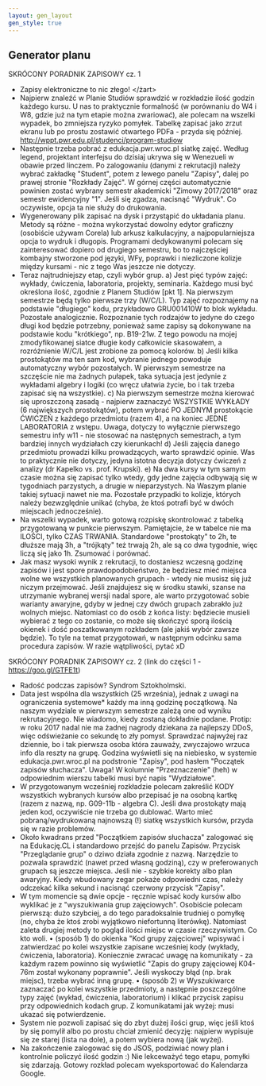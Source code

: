 ```yaml
---
layout: gen_layout
gen_style: true
---
```

Generator planu
---

SKRÓCONY PORADNIK ZAPISOWY cz. 1
* Zapisy elektroniczne to nic złego! </żart>
* Najpierw znaleźć w Planie Studiów sprawdzić w rozkładzie ilość godzin każdego kursu. U nas to praktycznie formalność (w porównaniu do W4 i W8, gdzie już na tym etapie można zwariować), ale polecam na wszelki wypadek, bo zmniejsza ryzyko pomyłek. Tabelkę zapisać jako zrzut ekranu lub po prostu zostawić otwartego PDFa - przyda się później.
http://wppt.pwr.edu.pl/studenci/program-studiow
* Następnie trzeba pobrać z edukacja.pwr.wroc.pl siatkę zajęć. Według legend, projektant interfejsu do dzisiaj ukrywa się w Wenezueli w obawie przed linczem. Po zalogowaniu (danymi z rekrutacji) należy wybrać zakładkę "Student", potem z lewego panelu "Zapisy", dalej po prawej stronie "Rozkłady Zajęć". W górnej części automatycznie powinien zostać wybrany semestr akademicki "Zimowy 2017/2018" oraz semestr ewidencyjny "1". Jeśli się zgadza, nacisnąć "Wydruk". Co oczywiste, opcja ta nie służy do drukowania.
* Wygenerowany plik zapisać na dysk i przystąpić do układania planu. Metody są różne - można wykorzystać dowolny edytor graficzny (osobiście używam Corela) lub arkusz kalkulacyjny, a najpopularniejsza opcja to wydruk i długopis. Programami dedykowanymi polecam się zainteresować dopiero od drugiego semestru, bo to najczęściej kombajny stworzone pod języki, WFy, poprawki i niezliczone kolizje między kursami - nic z tego Was jeszcze nie dotyczy.
* Teraz najtrudniejszy etap, czyli wybór grup.
a) Jest pięć typów zajęć: wykłady, ćwiczenia, laboratoria, projekty, seminaria. Każdego musi być określona ilość, zgodnie z Planem Studiów [pkt 1]. Na pierwszym semestrze będą tylko pierwsze trzy (W/C/L). Typ zajęć rozpoznajemy na podstawie "długiego" kodu, przykładowo GRU001410W to blok wykładu. Pozostałe analogicznie. Rozpoznanie tych rodzajów to jedyne do czego długi kod będzie potrzebny, ponieważ same zapisy są dokonywane na podstawie kodu "krótkiego", np. B19-21w. Z tego powodu na mojej zmodyfikowanej siatce długie kody całkowicie skasowałem, a rozróżnienie W/C/L jest zrobione za pomocą kolorów.
b) Jeśli kilka prostokątów ma ten sam kod, wybranie jednego powoduje automatyczny wybór pozostałych. W pierwszym semestrze na szczęście nie ma żadnych pułapek, taka sytuacja jest jedynie z wykładami algebry i logiki (co wręcz ułatwia życie, bo i tak trzeba zapisać się na wszystkie).
c) Na pierwszym semestrze można kierować się uproszczoną zasadą - najpierw zaznaczyć WSZYSTKIE WYKŁADY (6 największych prostokątów), potem wybrać PO JEDNYM prostokącie ĆWICZEŃ z każdego przedmiotu (razem 4), a na koniec JEDNE LABORATORIA z wstępu. Uwaga, dotyczy to wyłącznie pierwszego semestru infy w11 - nie stosować na następnych semestrach, a tym bardziej innych wydziałach czy kierunkach!
d) Jeśli zajęcia danego przedmiotu prowadzi kilku prowadzących, warto sprawdzić opinie. Was to praktycznie nie dotyczy, jedyna istotna decyzja dotyczy ćwiczeń z analizy (dr Kapelko vs. prof. Krupski).
e) Na dwa kursy w tym samym czasie można się zapisać tylko wtedy, gdy jedne zajęcia odbywają się w tygodniach parzystych, a drugie w nieparzystych. Na Waszym planie takiej sytuacji nawet nie ma. Pozostałe przypadki to kolizje, których należy bezwzględnie unikać (chyba, że ktoś potrafi być w dwóch miejscach jednocześnie).
* Na wszelki wypadek, warto gotową rozpiskę skontrolować z tabelką przygotowaną w punkcie pierwszym. Pamiętajcie, że w tabelce nie ma ILOŚCI, tylko CZAS TRWANIA. Standardowe "prostokąty" to 2h, te dłuższe mają 3h, a "trójkąty" też trwają 2h, ale są co dwa tygodnie, więc liczą się jako 1h. Zsumować i porównać.
* Jak masz wysoki wynik z rekrutacji, to dostaniesz wczesną godzinę zapisów i jest spore prawdopodobieństwo, że będziesz mieć miejsca wolne we wszystkich planowanych grupach - wtedy nie musisz się już niczym przejmować. Jeśli znajdujesz się w środku stawki, szanse na utrzymanie wybranej wersji nadal spore, ale warto przygotować sobie warianty awaryjne, gdyby w jednej czy dwóch grupach zabrakło już wolnych miejsc. Natomiast co do osób z końca listy: będziecie musieli wybierać z tego co zostanie, co może się skończyć sporą ilością okienek i dość poszatkowanym rozkładem (ale jakiś wybór zawsze będzie).
To tyle na temat przygotowań, w następnym odcinku sama procedura zapisów. W razie wątpliwości, pytać xD

SKRÓCONY PORADNIK ZAPISOWY cz. 2
(link do części 1 - https://goo.gl/GTFE1t)
* Radość podczas zapisów? Syndrom Sztokholmski. </suchar>
* Data jest wspólna dla wszystkich (25 września), jednak z uwagi na ograniczenia systemowe* każdy ma inną godzinę początkową. Na naszym wydziale w pierwszym semestrze zależą one od wyniku rekrutacyjnego. Nie wiadomo, kiedy zostaną dokładnie podane. Protip: w roku 2017 nadal nie ma żadnej nagrody dziekana za najlepszy DDoS, więc odświeżanie co sekundę to zły pomysł. Sprawdzać najwyżej raz dziennie, bo i tak pierwsza osoba która zauważy, zwyczajowo wrzuca info dla reszty na grupę. Godzina wyświetli się na niebiesko, w systemie edukacja.pwr.wroc.pl na podstronie "Zapisy", pod hasłem "Początek zapisów słuchacza". Uwaga! W kolumnie "Przeznaczenie" (heh) w odpowiednim wierszu tabelki musi być napis "Wydziałowe".
* W przygotowanym wcześniej rozkładzie polecam zakreślić KODY wszystkich wybranych kursów albo przepisać je na osobną kartkę (razem z nazwą, np. G09-11b - algebra C). Jeśli dwa prostokąty mają jeden kod, oczywiście nie trzeba go dublować. Warto mieć pobraną/wydrukowaną najnowszą (!) siatkę wszystkich kursów, przyda się w razie problemów.
* Około kwadrans przed "Początkiem zapisów słuchacza" zalogować się na Edukację.CL i standardowo przejść do panelu Zapisów. Przycisk "Przeglądanie grup" o dziwo działa zgodnie z nazwą. Narzędzie to pozwala sprawdzić (nawet przed własną godziną), czy w preferowanych grupach są jeszcze miejsca. Jeśli nie - szybkie korekty albo plan awaryjny. Kiedy wbudowany zegar pokaże odpowiedni czas, należy odczekać kilka sekund i nacisnąć czerwony przycisk "Zapisy".
* W tym momencie są dwie opcje - ręcznie wpisać kody kursów albo wyklikać je z "wyszukiwania grup zajęciowych". Osobiście polecam pierwszą: dużo szybciej, a do tego paradoksalnie trudniej o pomyłkę (no, chyba że ktoś zrobi wyjątkowo niefortunną literówkę). Natomiast zaleta drugiej metody to pogląd ilości miejsc w czasie rzeczywistym. Co kto woli.
• (sposób 1) do okienka "Kod grupy zajęciowej" wpisywać i zatwierdzać po kolei wszystkie zapisane wcześniej kody (wykłady, ćwiczenia, laboratoria). Koniecznie zwracać uwagę na komunikaty - za każdym razem powinno się wyświetlić "Zapis do grupy zajęciowej K04-76m został wykonany poprawnie". Jeśli wyskoczy błąd (np. brak miejsc), trzeba wybrać inną grupę.
• (sposób 2) w Wyszukiwarce zaznaczać po kolei wszystkie przedmioty, a następnie poszczególne typy zajęć (wykład, ćwiczenia, laboratorium) i klikać przycisk zapisu przy odpowiednich kodach grup. Z komunikatami jak wyżej: musi ukazać się potwierdzenie.
* System nie pozwoli zapisać się do zbyt dużej ilości grup, więc jeśli ktoś by się pomylił albo po prostu chciał zmienić decyzję: najpierw wypisuje się ze starej (lista na dole), a potem wybiera nową (jak wyżej).
* Na zakończenie zalogować się do JSOS, podziwiać nowy plan i kontrolnie policzyć ilość godzin :) Nie lekceważyć tego etapu, pomyłki się zdarzają. Gotowy rozkład polecam wyeksportować do Kalendarza Google.
